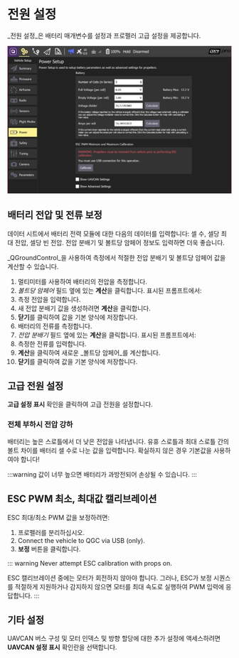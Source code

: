 # 전원 설정

_전원 설정_은 배터리 매개변수를 설정과 프로펠러 고급 설정을 제공합니다.

![배터리 보정](../../../assets/setup/px4_power.jpg)

## 배터리 전압 및 전류 보정

데이터 시트에서 배터리 전력 모듈에 대한 다음의 데이터를 입력합니다: 셀 수, 셀당 최대 전압, 셀당 빈 전압. 전압 분배기 및 볼트당 암페어 정보도 입력하면 더욱 좋습니다.

_QGroundControl_을 사용하여 측정에서 적절한 전압 분배기 및 볼트당 암페어 값을 계산할 수 있습니다.

1. 멀티미터를 사용하여 배터리의 전압을 측정합니다.
2. _볼트당 암페어_ 필드 옆에 있는 **계산**을 클릭합니다. 표시된 프롬프트에서:
3. 측정 전압을 입력합니다.
4. 새 전압 분배기 값을 생성하려면 **계산**을 클릭합니다.
5. **닫기**를 클릭하여 값을 기본 양식에 저장합니다.
6. 배터리의 전류를 측정합니다.
7. _전압 분배기_ 필드 옆에 있는 **계산**을 클릭합니다. 표시된 프롬프트에서:
8. 측정한 전류를 입력합니다.
9. **계산**을 클릭하여 새로운 _볼트당 암페어_를 계산합니다.
10. **닫기**를 클릭하여 값을 기본 양식에 저장합니다.

## 고급 전원 설정

**고급 설정 표시** 확인을 클릭하여 고급 전원을 설정합니다.

### 전체 부하시 전압 강하

배터리는 높은 스로틀에서 더 낮은 전압을 나타냅니다. 유휴 스로틀과 최대 스로틀 간의 볼트 차이를 배터리 셀 수로 나눈 값을 입력합니다. 확실하지 않은 경우 기본값을 사용하여야 합니다!

:::warning
값이 너무 높으면 배터리가 과방전되어 손상될 수 있습니다.
:::

## ESC PWM 최소, 최대값 캘리브레이션

ESC 최대/최소 PWM 값을 보정하려면:

1. 프로펠러를 분리하십시오.
2. Connect the vehicle to QGC via USB (only).
3. **보정** 버튼을 클릭합니다.

::: warning
Never attempt ESC calibration with props on.

ESC 캘리브레이션 중에는 모터가 회전하지 않아야 합니다.
그러나, ESC가 보정 시퀀스를 적절하게 지원하거나 감지하지 않으면 모터를 최대 속도로 실행하여 PWM 입력에 응답합니다.
:::

## 기타 설정

UAVCAN 버스 구성 및 모터 인덱스 및 방향 할당에 대한 추가 설정에 액세스하려면 **UAVCAN 설정 표시** 확인란을 선택합니다.
